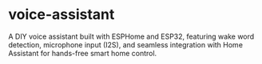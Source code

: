 # voice-assistant
A DIY voice assistant built with ESPHome and ESP32, featuring wake word detection, microphone input (I2S), and seamless integration with Home Assistant for hands-free smart home control.
